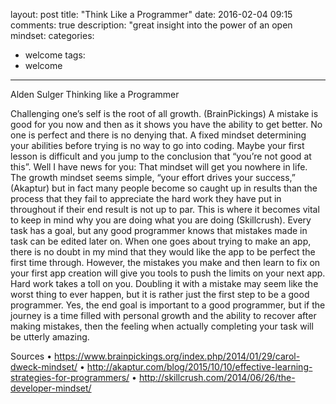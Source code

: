 layout: post
title: "Think Like a Programmer"
date: 2016-02-04 09:15
comments: true
description: "great insight into the power of an open mindset:
categories:
- welcome
tags:
- welcome

---
Alden Sulger
Thinking like a Programmer

Challenging one’s self is the root of all growth. (BrainPickings) A mistake is good for you now and then as it shows you have the ability to get better. No one is perfect and there is no denying that. A fixed mindset determining your abilities before trying is no way to go into coding. Maybe your first lesson is difficult and you jump to the conclusion that “you’re not good at this”. Well I have news for you: That mindset will get you nowhere in life. The growth mindset seems simple, “your effort drives your success,” (Akaptur) but in fact many people become so caught up in results than the process that they fail to appreciate the hard work they have put in throughout if their end result is not up to par.  This is where it becomes vital to keep in mind why you are doing what you are doing (Skillcrush). Every task has a goal, but any good programmer knows that mistakes made in task can be edited later on. When one goes about trying to make an app, there is no doubt in my mind that they would like the app to be perfect the first time through. However, the mistakes you make and then learn to fix on your first app creation will give you tools to push the limits on your next app. Hard work takes a toll on you. Doubling it with a mistake may seem like the worst thing to ever happen, but it is rather just the first step to be a good programmer. Yes, the end goal is important to a good programmer, but if the journey is a time filled with personal growth and the ability to recover after making mistakes, then the feeling when actually completing your task will be utterly amazing. 


Sources
•	https://www.brainpickings.org/index.php/2014/01/29/carol-dweck-mindset/
•	http://akaptur.com/blog/2015/10/10/effective-learning-strategies-for-programmers/
•	http://skillcrush.com/2014/06/26/the-developer-mindset/

